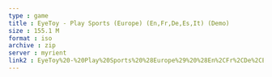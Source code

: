 ```yaml
---
type : game
title : EyeToy - Play Sports (Europe) (En,Fr,De,Es,It) (Demo)
size : 155.1 M
format : iso
archive : zip
server : myrient
link2 : EyeToy%20-%20Play%20Sports%20%28Europe%29%20%28En%2CFr%2CDe%2CEs%2CIt%29%20%28Demo%29
---
```

